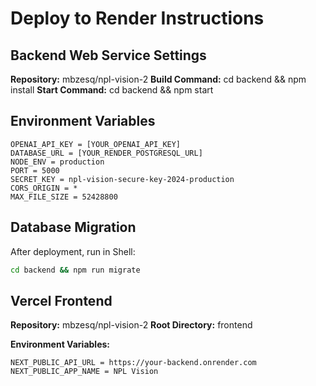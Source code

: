 # Deploy to Render Instructions

## Backend Web Service Settings

**Repository:** mbzesq/npl-vision-2
**Build Command:** cd backend && npm install
**Start Command:** cd backend && npm start

## Environment Variables

```
OPENAI_API_KEY = [YOUR_OPENAI_API_KEY]
DATABASE_URL = [YOUR_RENDER_POSTGRESQL_URL]
NODE_ENV = production
PORT = 5000
SECRET_KEY = npl-vision-secure-key-2024-production
CORS_ORIGIN = *
MAX_FILE_SIZE = 52428800
```

## Database Migration

After deployment, run in Shell:
```bash
cd backend && npm run migrate
```

## Vercel Frontend

**Repository:** mbzesq/npl-vision-2
**Root Directory:** frontend

**Environment Variables:**
```
NEXT_PUBLIC_API_URL = https://your-backend.onrender.com
NEXT_PUBLIC_APP_NAME = NPL Vision
```